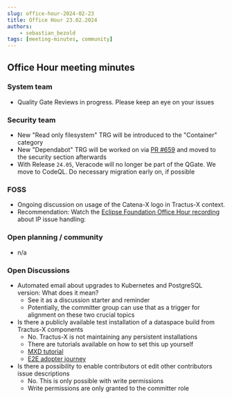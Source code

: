 ```yaml
---
slug: office-hour-2024-02-23
title: Office Hour 23.02.2024
authors: 
    - sebastian_bezold
tags: [meeting-minutes, community]
---
```


## Office Hour meeting minutes

### System team

- Quality Gate Reviews in progress. Please keep an eye on your issues

### Security team

- New "Read only filesystem" TRG will be introduced to the "Container" category
- New "Dependabot" TRG will be worked on via [PR #659](https://github.com/eclipse-tractusx/eclipse-tractusx.github.io/pull/659) and moved to the security section afterwards
- With Release `24.05`, Veracode will no longer be part of the QGate. We move to CodeQL. Do necessary migration early on, if possible

### FOSS

- Ongoing discussion on usage of the Catena-X logo in Tractus-X context.
- Recommendation: Watch the [Eclipse Foundation Office Hour recording](https://www.eclipse.org/projects/calendar/#office-hours) about IP issue handling: 

### Open planning / community

- n/a

### Open Discussions

- Automated email about upgrades to Kubernetes and PostgreSQL version: What does it mean?
  - See it as a discussion starter and reminder
  - Potentially, the committer group can use that as a trigger for alignment on these two crucial topics
- Is there a publicly available test installation of a dataspace build from Tractus-X components
  - No. Tractus-X is not maintaining any persistent installations
  - There are tutorials available on how to set this up yourself
  - [MXD tutorial](https://github.com/eclipse-tractusx/tutorial-resources)
  - [E2E adopter journey](https://eclipse-tractusx.github.io/docs/tutorials/e2e)
- Is there a possibility to enable contributors ot edit other contributors issue descriptions
  - No. This is only possible with write permissions
  - Write permissions are only granted to the committer role

